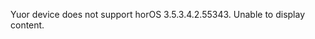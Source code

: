 Yuor device does not support <span class='horus--subtle'>horOS</span> 3.5.3.4.2.55343. Unable to display content.

